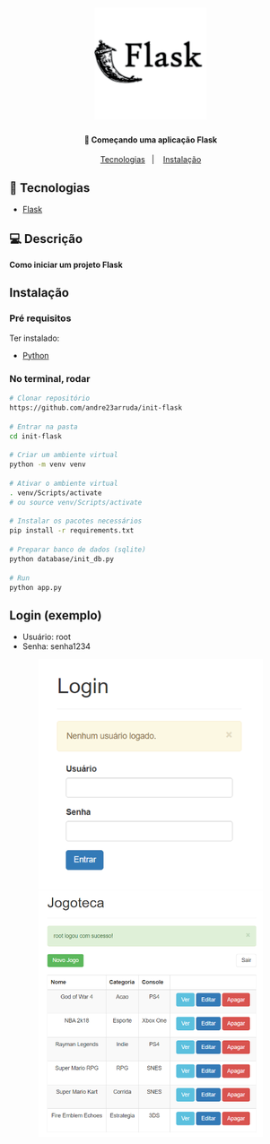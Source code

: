 <h1 align="center">
    <img alt="Flask" title="Harpia" src="images/flask.svg" width="200px" />
</h1>

<h4 align="center">
  	🦅 Começando uma aplicação Flask
</h4>

<p align="center">
	<a href="#-tecnologia">Tecnologias</a>&nbsp;&nbsp;&nbsp;|&nbsp;&nbsp;&nbsp;
	<a href="#instalação">Instalação</a>
</p>

## 🤖 Tecnologias
- [Flask](https://flask.palletsprojects.com/en/2.0.x/)


## 💻 Descrição
**Como iniciar um projeto Flask**

## Instalação

### Pré requisitos
Ter instalado:
- [Python](https://www.python.org/downloads/)

### No terminal, rodar
```sh
# Clonar repositório
https://github.com/andre23arruda/init-flask

# Entrar na pasta
cd init-flask

# Criar um ambiente virtual
python -m venv venv

# Ativar o ambiente virtual
. venv/Scripts/activate
# ou source venv/Scripts/activate

# Instalar os pacotes necessários
pip install -r requirements.txt

# Preparar banco de dados (sqlite)
python database/init_db.py

# Run
python app.py
```

## Login (exemplo)
- Usuário: root
- Senha: senha1234

<div align="center">
    <img alt="Login" title="Login" src="images/login.png?raw=true" width="400px" />
    <img alt="Home" title="Home" src="images/home.png?raw=true" width="400px" />
</div>
